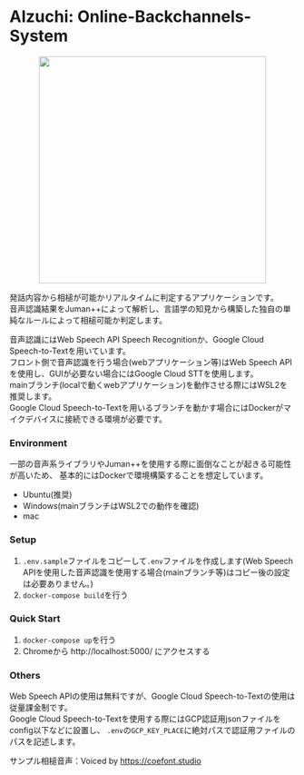 # AIzuchi: Online-Backchannels-System

<div align="center">
<img src="data/AIzuchi_sample.gif" width="400">
</div>


発話内容から相槌が可能かリアルタイムに判定するアプリケーションです。  
音声認識結果をJuman++によって解析し、言語学の知見から構築した独自の単純なルールによって相槌可能か判定します。  

音声認識にはWeb Speech API Speech Recognitionか、Google Cloud Speech-to-Textを用いています。  
フロント側で音声認識を行う場合(webアプリケーション等)はWeb Speech APIを使用し、GUIが必要ない場合にはGoogle Cloud STTを使用します。  
mainブランチ(localで動くwebアプリケーション)を動作させる際にはWSL2を推奨します。  
Google Cloud Speech-to-Textを用いるブランチを動かす場合にはDockerがマイクデバイスに接続できる環境が必要です。

### Environment
一部の音声系ライブラリやJuman++を使用する際に面倒なことが起きる可能性が高いため、
基本的にはDockerで環境構築することを想定しています。

- Ubuntu(推奨)
- Windows(mainブランチはWSL2での動作を確認)
- mac

### Setup
1. `.env.sample`ファイルをコピーして`.env`ファイルを作成します(Web Speech APIを使用した音声認識を使用する場合(mainブランチ等)はコピー後の設定は必要ありません。)  
2. `docker-compose build`を行う

### Quick Start
1. `docker-compose up`を行う  
2. Chromeから http://localhost:5000/ にアクセスする

### Others
Web Speech APIの使用は無料ですが、Google Cloud Speech-to-Textの使用は従量課金制です。  
Google Cloud Speech-to-Textを使用する際にはGCP認証用jsonファイルをconfig以下などに設置し、
`.env`の`GCP_KEY_PLACE`に絶対パスで認証用ファイルのパスを記述します。  

サンプル相槌音声：Voiced by https://coefont.studio  
